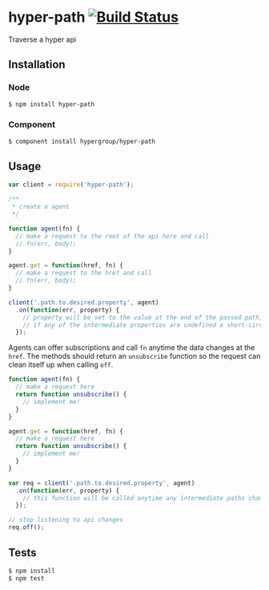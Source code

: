 hyper-path [![Build Status](https://travis-ci.org/hypergroup/hyper-path.png)](https://travis-ci.org/hypergroup/hyper-path)
==========

Traverse a hyper api

Installation
------------

### Node

```sh
$ npm install hyper-path
```

### Component

```sh
$ component install hypergroup/hyper-path
```

Usage
-----

```js
var client = require('hyper-path');

/**
 * create a agent
 */

function agent(fn) {
  // make a request to the root of the api here and call
  // fn(err, body);
}

agent.get = function(href, fn) {
  // make a request to the href and call
  // fn(err, body);
}

client('.path.to.desired.property', agent)
  .on(function(err, property) {
    // property will be set to the value at the end of the passed path, deliminated with '.'
    // if any of the intermediate properties are undefined a short-circuit will occur and return `undefined`
  });
```

Agents can offer subscriptions and call `fn` anytime the data changes at the `href`. The methods should return an `unsubscribe` function so the request can clean itself up when calling `off`.

```js
function agent(fn) {
  // make a request here
  return function unsubscribe() {
    // implement me!
  }
}

agent.get = function(href, fn) {
  // make a request here
  return function unsubscribe() {
    // implement me!
  }
}

var req = client('.path.to.desired.property', agent)
  .on(function(err, property) {
    // this function will be called anytime any intermediate paths change
  });

// stop listening to api changes
req.off();
```

Tests
-----

```sh
$ npm install
$ npm test
```
